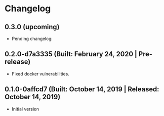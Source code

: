 # Changelog

## 0.3.0 (upcoming)

* Pending changelog

## 0.2.0-d7a3335 (Built: February 24, 2020 | Pre-release)

* Fixed docker vulnerabilities.

## 0.1.0-0affcd7 (Built: October 14, 2019 | Released: October 14, 2019)

* Initial version

